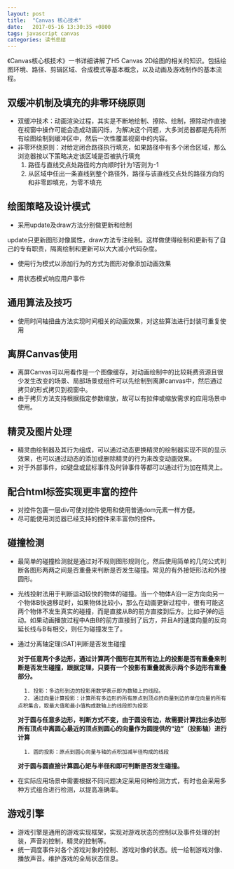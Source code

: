 ```yaml
---
layout: post
title:  "Canvas 核心技术"
date:   2017-05-16 13:30:35 +0800
tags: javascript canvas
categories: 读书总结
---
```

《Canvas核心核技术》一书详细讲解了H5 Canvas 2D绘图的相关的知识。包括绘图环境、路径、剪辑区域、合成模式等基本概念，以及动画及游戏制作的基本流程。

<!--break-->

## 双缓冲机制及填充的非零环绕原则

* 双缓冲技术：动画渲染过程，其实是不断地绘制、擦除、绘制，擦除动作直接在视窗中操作可能会造成动画闪烁，为解决这个问题，大多浏览器都是先将所有绘图绘制到缓冲区中，然后一次性覆盖视窗中的内容。
* 非零环绕原则：对给定闭合路径执行填充，如果路径中有多个闭合区域，那么浏览器按以下策略决定该区域是否被执行填充 
	1. 路径与直线交点处路径的方向顺时针为1否则为-1
	2. 从区域中任出一条直线到整个路径外，路径与该直线交点处的路径方向的和非零即填充，为零不填充


## 绘图策略及设计模式
 
* 采用update及draw方法分别做更新和绘制

update只更新图形对像属性，draw方法专注绘制。这样做使得绘制和更新有了自己的专有职责，隔离绘制和更新可以大大减小代码杂度。

* 使用行为模式以添加行为的方式为图形对像添加动画效果

* 用状态模式响应用户事件

## 通用算法及技巧

* 使用时间轴扭曲方法实现时间相关的动画效果，对这些算法进行封装可重复使用

## 离屏Canvas使用

* 离屏Canvas可以用看作是一个图像缓存，对动画绘制中的比较耗费资源且很少发生改变的场景、局部场景或组件可以先绘制到离屏canvas中，然后通过拷贝的形式拷贝到视窗中。
* 由于拷贝方法支持根据指定参数缩放，故可以有拉伸或缩放需求的应用场景中使用。

## 精灵及图片处理

* 精灵由绘制器及其行为组成，可以通过动态更换精灵的绘制器实现不同的显示效果，也可以通过动态的添加或删除精灵的行为来改变动画效果。
* 对于外部事件，如键盘或鼠标事件及时钟事件等都可以通过行为加在精灵上。

## 配合html标签实现更丰富的控件

* 对控件包裹一层div可使对控件使用和使用普通dom元素一样方便。
* 尽可能使用浏览器已经支持的控件来丰富你的控件。

## 碰撞检测

* 最简单的碰撞检测就是通过对不规则图形规则化，然后使用简单的几何公式判断各图形两两之间是否重叠来判断是否发生碰撞。常见的有外接矩形法和外接圆形。

* 光线投射法用于判断运动较快的物体的碰撞。当一个物体A沿一定方向向另一个物体B快速移动时，如果物体比较小，那么在动画更新过程中，很有可能这两个物体不发生真实的碰撞，而是直接从B的前方直接到后方。比如子弹的运动。如果动画播放过程中A由B的前方直接到了后方，并且A的速度向量的反向延长线与B有相交，则任为碰撞发生了。

* 通过分离轴定理(SAT)判断是否发生碰撞
	
	**对于任意两个多边形，通过计算两个图形在其所有边上的投影是否有重叠来判断是否发生碰撞，跟据定理，只要有一个投影有重叠就表示两个多边形有重叠部分。**
	
		1. 投影：多边形到边的投影用数学表示即为数轴上的线段。
		2. 通过向量计算投影：计算所有多边形的所有原点到顶点的向量到边的单位向量的所有点积集合，取最大值和最小值构成数轴上的线段即为投影

	**对于圆与任意多边形，判断方式不变，由于圆没有边，故需要计算找出多边形所有顶点中离圆心最近的顶点到圆心的向量作为圆提供的“边”（投影轴）进行计算**

		1. 圆的投影：原点到圆心向量与轴的点积加减半径构成的线段

	**对于圆与圆直接计算圆心矩与半径和即可判断是否发生碰撞。**

* 在实际应用场景中需要根据不同问题决定采用何种检测方式，有时也会采用多种方式组合进行检测，以提高准确率。

## 游戏引擎

* 游戏引擎是通用的游戏实现框架，实现对游戏状态的控制以及事件处理的封装，声音的控制，精灵的控制等。
* 统一调度事件对各个游戏对象的控制、游戏对像的状态。统一绘制游戏对像、播放声音。维护游戏的全局状态信息。
